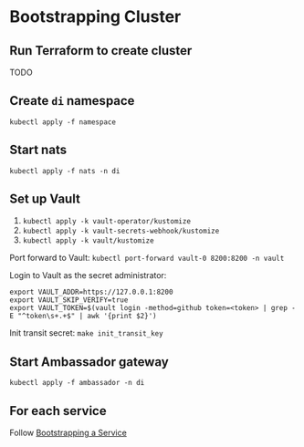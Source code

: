 # Bootstrapping Cluster

## Run Terraform to create cluster
TODO

## Create `di` namespace
`kubectl apply -f namespace`

## Start nats
`kubectl apply -f nats -n di`

## Set up Vault
1. `kubectl apply -k vault-operator/kustomize`
2. `kubectl apply -k vault-secrets-webhook/kustomize`
3. `kubectl apply -k vault/kustomize`

Port forward to Vault:
`kubectl port-forward vault-0 8200:8200 -n vault`

Login to Vault as the secret administrator:
```
export VAULT_ADDR=https://127.0.0.1:8200
export VAULT_SKIP_VERIFY=true
export VAULT_TOKEN=$(vault login -method=github token=<token> | grep -E "^token\s+.+$" | awk '{print $2}')
```

Init transit secret:
`make init_transit_key`

## Start Ambassador gateway
`kubectl apply -f ambassador -n di`

## For each service
Follow [Bootstrapping a Service](bootstrap_service.md)
